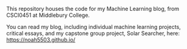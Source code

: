 This repository houses the code for my Machine Learning blog, from CSCI0451 at Middlebury College.

You can read my blog, including individual machine learning projects, critical essays, and my capstone group project, Solar Searcher, here: https://noah5503.github.io/

